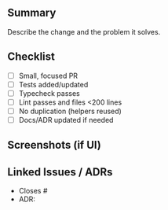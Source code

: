 ## Summary
Describe the change and the problem it solves.

## Checklist
- [ ] Small, focused PR
- [ ] Tests added/updated
- [ ] Typecheck passes
- [ ] Lint passes and files <200 lines
- [ ] No duplication (helpers reused)
- [ ] Docs/ADR updated if needed

## Screenshots (if UI)

## Linked Issues / ADRs
- Closes #
- ADR:
